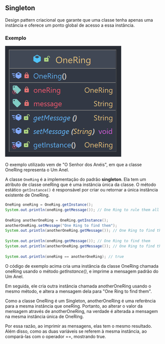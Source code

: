 ## Singleton

Design pattern criacional que garante que uma classe tenha apenas uma instância e oferece um ponto global de acesso a essa instância.

### Exemplo

![singleton-diagram](../UML_Diagrams/singleton.png)

O exemplo utilizado vem de "O Senhor dos Anéis", em que a classe OneRing representa o Um Anel.

A classe ```OneRing``` é a implementação do padrão **singleton**. Ela tem um atributo de classe oneRing que é uma instância única da classe. O método estático ```getInstance()``` é responsável por criar ou retornar a única instância existente de OneRing. 

```java
OneRing oneRing = OneRing.getInstance();
System.out.println(oneRing.getMessage()); // One Ring to rule them all

OneRing anotherOneRing = OneRing.getInstance();
anotherOneRing.setMessage("One Ring to find them");
System.out.println(anotherOneRing.getMessage()); // One Ring to find them

System.out.println(oneRing.getMessage()); // One Ring to find them
System.out.println(anotherOneRing.getMessage()); // One Ring to find them

System.out.println(oneRing == anotherOneRing); // true
```

O código de exemplo acima cria uma instância da classe OneRing chamada oneRing usando o método _getInstance()_, e imprime a mensagem padrão do Um Anel. 

Em seguida, ele cria outra instância chamada anotherOneRing usando o mesmo método, e altera a mensagem dela para "One Ring to find them". 

Como a classe OneRing é um Singleton, anotherOneRing é uma referência para a mesma instância que oneRing. Portanto, ao alterar o valor da mensagem através de anotherOneRing, na verdade é alterada a mensagem na mesma instância única de OneRing. 

Por essa razão, ao imprimir as mensagens, elas tem o mesmo resultado. Além disso, como as duas variáveis se referem à mesma instância, ao compará-las com o operador ==, mostrando true.